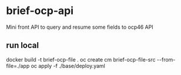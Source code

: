 # brief-ocp-api
Mini front API to query and resume some fields to ocp46 API

## run local
docker build -t brief-ocp-file .
oc create cm  brief-ocp-file-src --from-file=./app
oc apply -f ./base/deploy.yaml